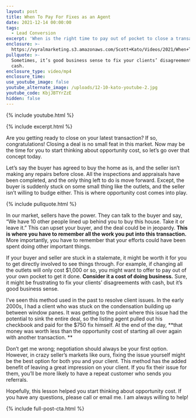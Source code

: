 ```yaml
---
layout: post
title: When To Pay For Fixes as an Agent
date: 2021-12-14 00:00:00
tags:
  - Lead Conversion
excerpt: 'When is the right time to pay out of pocket to close a transaction? '
enclosure: >-
  https://vyralmarketing.s3.amazonaws.com/Scott+Kato/Videos/2021/When+To+Pay+For+Fixes+as+an+Agent.mp4
pullquote: >-
  Sometimes, it’s good business sense to fix your clients’ disagreements with
  cash. 
enclosure_type: video/mp4
enclosure_time:
use_youtube_image: false
youtube_alternate_image: /uploads/12-10-kato-youtube-2.jpg
youtube_code: KbjJBTYrZzE
hidden: false
---
```

{% include youtube.html %}

{% include excerpt.html %}

Are you getting ready to close on your latest transaction? If so, congratulations\! Closing a deal is no small feat in this market. Now may be the time for you to start thinking about opportunity cost, so let’s go over that concept today.

Let’s say the buyer has agreed to buy the home as is, and the seller isn’t making any repairs before close. All the inspections and appraisals have been completed, and the only thing left to do is move forward. Except, the buyer is suddenly stuck on some small thing like the outlets, and the seller isn’t willing to budge either. This is where opportunity cost comes into play.

{% include pullquote.html %}

In our market, sellers have the power. They can talk to the buyer and say, “We have 10 other people lined up behind you to buy this house. Take it or leave it.” This can upset your buyer, and the deal could be in jeopardy. **This is where you have to remember all the work you put into this transaction.** More importantly, you have to remember that your efforts could have been spent doing other important things.

If your buyer and seller are stuck in a stalemate, it might be worth it for you to get directly involved to see things through. For example, if changing all the outlets will only cost $1,000 or so, you might want to offer to pay out of your own pocket to get it done. **Consider it a cost of doing business.** Sure, it might be frustrating to fix your clients’ disagreements with cash, but it’s good business sense.

I’ve seen this method used in the past to resolve client issues. In the early 2000s, I had a client who was stuck on the condensation building up between window panes. It was getting to the point where this issue had the potential to sink the entire deal, so the listing agent pulled out his checkbook and paid for the $750 fix himself. At the end of the day, **that money was worth less than the opportunity cost of starting all over again with another transaction. **

Don’t get me wrong; negotiation should always be your first option. However, in crazy seller’s markets like ours, fixing the issue yourself might be the best option for both you and your client. This method has the added benefit of leaving a great impression on your client. If you fix their issue for them, you’ll be more likely to have a repeat customer who sends you referrals.

Hopefully, this lesson helped you start thinking about opportunity cost. If you have any questions, please call or email me. I am always willing to help\!

{% include full-post-cta.html %}
